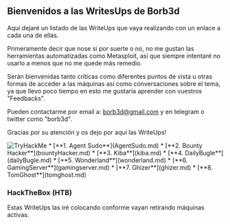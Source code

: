 ## Bienvenidos a las WritesUps de Borb3d

Aquí dejaré un listado de las WriteUps que vaya realizando con un enlace a cada una de ellas.

Primeramente decir que nose si por suerte o no, no me gustan las herramientas automatizadas como Metasploit, así que siempre intentaré no usarlo a menos que no me quede más remedio.

Serán bienvenidas tanto críticas como diferentes puntos de vista u otras formas de acceder a las máquinas así como conversaciones sobre el tema, ya que llevo poco tiempo en esto me gustaría aprender con vuestros "Feedbacks".

Pueden contactarme por email a: borb3d@gmail.com y en telegram o twitter como "borb3d".

Gracias por su atención y os dejo por aquí las WriteUps!




<img src="https://tryhackme-badges.s3.amazonaws.com/borb3d.png" alt="TryHackMe">
*  [**1. Agent Sudo**](AgentSudo.md)
*  [**2. Bounty Hacker**](bountyHacker.md)
*  [**3. Kiba**](kiba.md)
*  [**4. DailyBugle**](dailyBugle.md)
*  [**5. Wonderland**](wonderland.md)
*  [**6. GamingServer**](gamingserver.md)
*  [**7. Ghizer**](ghizer.md)
*  [**8. TomGhost**](tomghost.md)

### HackTheBox (HTB)
Estas WriteUps las iré colocando conforme vayan retirando máquinas activas.
